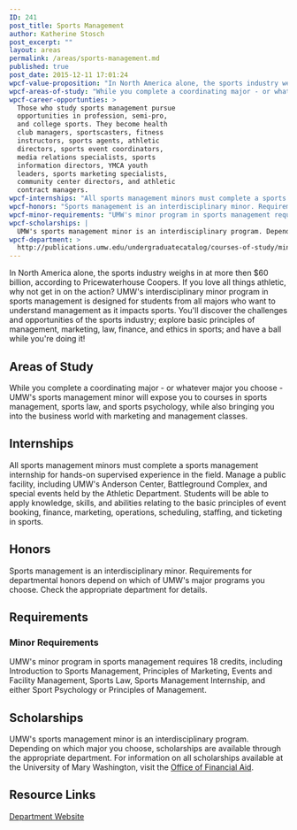 ```yaml
---
ID: 241
post_title: Sports Management
author: Katherine Stosch
post_excerpt: ""
layout: areas
permalink: /areas/sports-management.md
published: true
post_date: 2015-12-11 17:01:24
wpcf-value-proposition: "In North America alone, the sports industry weighs in at more then $60 billion, according to Pricewaterhouse Coopers. If you love all things athletic, why not get in on the action? UMW's interdisciplinary minor program in sports management is designed for students from all majors who want to understand management as it impacts sports. You'll discover the challenges and opportunities of the sports industry; explore basic principles of management, marketing, law, finance, and ethics in sports; and have a ball while you're doing it!"
wpcf-areas-of-study: "While you complete a coordinating major - or whatever major you choose - UMW's sports management minor will expose you to courses in sports management, sports law, and sports psychology, while also bringing you into the business world with marketing and management classes."
wpcf-career-opportunties: >
  Those who study sports management pursue
  opportunities in profession, semi-pro,
  and college sports. They become health
  club managers, sportscasters, fitness
  instructors, sports agents, athletic
  directors, sports event coordinators,
  media relations specialists, sports
  information directors, YMCA youth
  leaders, sports marketing specialists,
  community center directors, and athletic
  contract managers.
wpcf-internships: "All sports management minors must complete a sports management internship for hands-on supervised experience in the field. Manage a public facility, including UMW's Anderson Center, Battleground Complex, and special events held by the Athletic Department. Students will be able to apply knowledge, skills, and abilities relating to the basic principles of event booking, finance, marketing, operations, scheduling, staffing, and ticketing in sports."
wpcf-honors: "Sports management is an interdisciplinary minor. Requirements for departmental honors depend on which of UMW's major programs you choose. Check the appropriate department for details."
wpcf-minor-requirements: "UMW's minor program in sports management requires 18 credits, including Introduction to Sports Management, Principles of Marketing, Events and Facility Management, Sports Law, Sports Management Internship, and either Sport Psychology or Principles of Management."
wpcf-scholarships: |
  UMW's sports management minor is an interdisciplinary program. Depending on which major you choose, scholarships are available through the appropriate department. For information on all scholarships available at the University of Mary Washington, visit the <a href="http://adminfinance.umw.edu/financialaid/scholarship-information/">Office of Financial Aid</a>.
wpcf-department: >
  http://publications.umw.edu/undergraduatecatalog/courses-of-study/minors/sports-management-minor/
---
```


<!-- Types Custom Fields: -->

<!-- value-proposition -->
In North America alone, the sports industry weighs in at more then $60 billion, according to Pricewaterhouse Coopers. If you love all things athletic, why not get in on the action? UMW's interdisciplinary minor program in sports management is designed for students from all majors who want to understand management as it impacts sports. You'll discover the challenges and opportunities of the sports industry; explore basic principles of management, marketing, law, finance, and ethics in sports; and have a ball while you're doing it!
<!-- End value-proposition -->

<!-- areas-of-study -->
## Areas of Study
While you complete a coordinating major - or whatever major you choose - UMW's sports management minor will expose you to courses in sports management, sports law, and sports psychology, while also bringing you into the business world with marketing and management classes.
<!-- End areas-of-study -->

<!-- internships -->
## Internships
All sports management minors must complete a sports management internship for hands-on supervised experience in the field. Manage a public facility, including UMW's Anderson Center, Battleground Complex, and special events held by the Athletic Department. Students will be able to apply knowledge, skills, and abilities relating to the basic principles of event booking, finance, marketing, operations, scheduling, staffing, and ticketing in sports.
<!-- End internships -->

<!-- honors -->
## Honors
Sports management is an interdisciplinary minor. Requirements for departmental honors depend on which of UMW's major programs you choose. Check the appropriate department for details.
<!-- End honors -->

<!-- requirements -->
## Requirements

<!-- minor-requirements -->
### Minor Requirements
UMW's minor program in sports management requires 18 credits, including Introduction to Sports Management, Principles of Marketing, Events and Facility Management, Sports Law, Sports Management Internship, and either Sport Psychology or Principles of Management.
<!-- End minor-requirements -->

<!-- End requirements -->

<!-- scholarships -->
## Scholarships
UMW's sports management minor is an interdisciplinary program. Depending on which major you choose, scholarships are available through the appropriate department. For information on all scholarships available at the University of Mary Washington, visit the [Office of Financial Aid](http://adminfinance.umw.edu/financialaid/scholarship-information/).
<!-- End scholarships -->

<!-- resource-links -->
## Resource Links

<!-- department -->
[Department Website](http://publications.umw.edu/undergraduatecatalog/courses-of-study/minors/sports-management-minor/)

<!-- End department -->

<!-- End resource-links -->

<!-- End Types Custom Fields -->